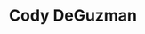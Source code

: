 ---
title: Cody DeGuzman
qrcode: data:image/png;base64,iVBORw0KGgoAAAANSUhEUgAAAQAAAAEAAQMAAABmvDolAAAABlBMVEX///8AAABVwtN&#43;AAAB9klEQVR42uyZvZHsIBCEWzUGJiEQCpkJKTNCIQRMDIp&#43;NYPubrfurGctKo21kj4HaHp&#43;Fk888cT/RSLJhtgRhr0IB7y&#43;470AAFsLJAtchTQF8vVhHUDIs4UsFbsjpQV2n8myJNDt3PLSANBVZzXClXRLwDQJ6D40n9nC2f8Q7acD5g8hd192V6MY8NtAPhyYYf6QaP5w9j8s/cOBL5cTctpbOMm86dOtAFbsug81WGZyZQeg1r4SAGFODVGqQoDjIczDfS9zCSDBcwARnmfz7I5XLAYg6tGQVK11xyHmDeleAGn7MFWoKQlS7a4tBdijAampi5ddmF9PcwmgqyYDpYZhFak5xmt5sAKA7nNiiaKH5bWWO6TG8SO5mwBS44GQzTRqZAtDNCWVtQD7ov5QtvlzF3I1QDV5TG66XNm6PR2rAdodzJsV4UgFXlzuHgCpBRz7zLxAOIQc7qVMWgGAz6mFDF/S7IVg/hCOtQBgdwXaBGlindXd9j7J&#43;XyAM7F25a6UZBOqdCvgu9ez9gFsUAMZriwFfA0P52ohJLt/ax&#43;WAK4ZCOYkp18ux8WAOY/SK7Wx6jLPORXhHQFNSca5smkx9HsutwIQ57gnqymqmTtyKeBHk0ONvIVh8ixYCrgEJtbK5fnfAbcWjlsBTzzxxHv8CwAA///khuyj8wRB6gAAAABJRU5ErkJggg==
index: false
private: true
---